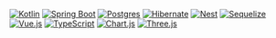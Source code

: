 [![Kotlin](https://img.shields.io/badge/Kotlin-%237F52FF.svg?logo=kotlin&logoColor=white)](#)
[![Spring Boot](https://img.shields.io/badge/Spring%20Boot-6DB33F?logo=springboot&logoColor=fff)](#)
[![Postgres](https://img.shields.io/badge/Postgres-%23316192.svg?logo=postgresql&logoColor=white)](#)
[![Hibernate](https://img.shields.io/badge/Hibernate-59666C?logo=hibernate&logoColor=fff)](#)
[![Nest](https://img.shields.io/badge/Nest.js-%23E0234E.svg?logo=nestjs&logoColor=white)](#)
[![Sequelize](https://img.shields.io/badge/Sequelize-52B0E7?logo=sequelize&logoColor=fff)](#)
[![Vue.js](https://img.shields.io/badge/Vue.js-4FC08D?logo=vuedotjs&logoColor=fff)](#)
[![TypeScript](https://img.shields.io/badge/TypeScript-3178C6?logo=typescript&logoColor=fff)](#)
[![Chart.js](https://img.shields.io/badge/Chart.js-FF6384?logo=chartdotjs&logoColor=fff)](#)
[![Three.js](https://img.shields.io/badge/Three.js-000?logo=threedotjs&logoColor=fff)](#)
